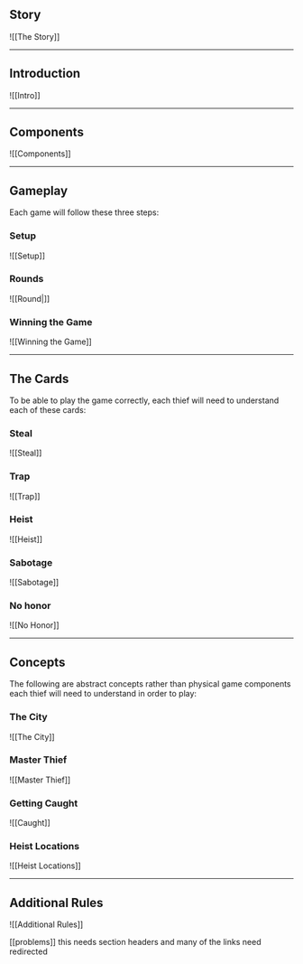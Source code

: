 ## Story
![[The Story]]

---
## Introduction
![[Intro]]

---
## Components
![[Components]]

---
## Gameplay
Each game will follow these three steps:

### Setup
![[Setup]]

### Rounds
![[Round|]]

### Winning the Game
![[Winning the Game]]

---
## The Cards
To be able to play the game correctly, each thief will need to understand each of these cards:

### Steal
![[Steal]]

### Trap
![[Trap]]

### Heist
![[Heist]]

### Sabotage
![[Sabotage]]

### No honor
![[No Honor]]

---
## Concepts
The following are abstract concepts rather than physical game components each thief will need to understand in order to play:

### The City
![[The City]]

### Master Thief
![[Master Thief]]

### Getting Caught
![[Caught]]

### Heist Locations
![[Heist Locations]]

---
## Additional Rules
![[Additional Rules]]

[[problems]] this needs section headers and many of the links need redirected